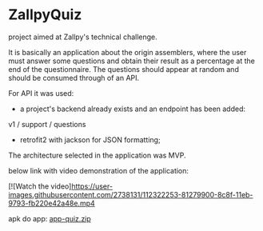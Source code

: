 # ZallpyQuiz

project aimed at Zallpy's technical challenge.

It is basically an application about the origin
assemblers, where the user must answer some questions and obtain their
result as a percentage at the end of the questionnaire.
The questions should appear at random and should be consumed through
of an API.

For API it was used:

- a project's backend already exists and an endpoint has been added:

v1 / support / questions

- retrofit2 with jackson for JSON formatting;

The architecture selected in the application was MVP.


below link with video demonstration of the application:

[![Watch the video]https://user-images.githubusercontent.com/2738131/112322253-81279900-8c8f-11eb-9793-fb220e42a48e.mp4

apk do app:
[app-quiz.zip](https://github.com/alvaroCoelho/ZallpyQuiz/files/6197792/app-quiz.zip)

